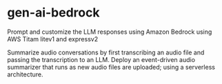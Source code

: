 # gen-ai-bedrock


Prompt and customize the LLM responses using Amazon Bedrock using AWS Titam litev1 and expressv2

Summarize audio conversations by first transcribing an audio file and passing the transcription to an LLM.
Deploy an event-driven audio summarizer that runs as new audio files are uploaded; using a serverless architecture.
